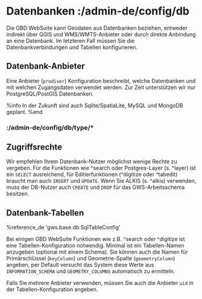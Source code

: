 # Datenbanken :/admin-de/config/db

Die GBD WebSuite kann Geodaten aus Datenbanken beziehen, entweder indirekt über QGIS und WMS/WMTS-Anbieter oder durch direkte Anbindung an eine Datenbank. Im letzteren Fall müssen Sie die Datenbankverbindungen und Tabellen konfigurieren.

## Datenbank-Anbieter

Eine Anbieter (`prodiver`) Konfiguration beschreibt, welche Datenbanken und mit welchen Zugangsdaten verwendet werden. Zur Zeit unterstützen wir nur PostgreSQL/PostGIS Datenbanken.

%info
 In der Zukunft sind auch Sqlite/SpatiaLite, MySQL und MongoDB geplant.
%end

### :/admin-de/config/db/type/*

Zugriffsrechte
--------------

Wir empfehlen Ihrem Datenbank-Nutzer möglichst wenige Rechte zu vergeben. Für die Funktionen wie ^search oder Postgres-Layer (s. ^layer) ist ein `SELECT` ausreichend, für Editierfunktionen (^digitize oder ^tabedit) braucht man auch `INSERT` und `UPDATE`. Wenn Sie ALKIS (s. ^alkis) verwenden, muss der DB-Nutzer auch `CREATE` und `DROP` für das GWS-Arbeitsschema besitzen.

Datenbank-Tabellen
------------------

%reference_de 'gws.base.db.SqlTableConfig'

Bei einigen GBD WebSuite Funktionen wie z.B. ^search oder ^digitize ist eine Tabellen-Konfiguration notwendig. Minimal ist ein Tabellen-Namen anzugeben (optional mit einem Schema). Sie können auch die Namen für Primärschlüssel (`keyColumn`) und Geometrie-Spalte (`geometryColumn`) angeben, per Default versucht das System diese Werte aus `INFORMATION_SCHEMA` und `GEOMETRY_COLUMNS` automatisch zu ermitteln.

Falls Sie mehrere Anbieter verwenden, müssen Sie auch die Anbieter `uid` in der Tabellen-Konfiguration angeben.



